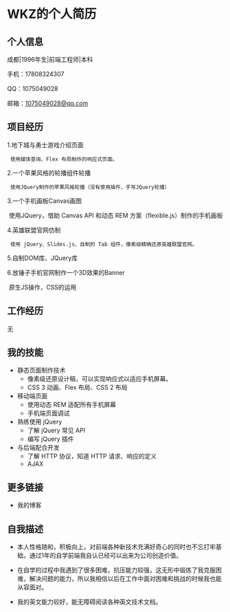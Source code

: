 # WKZ的个人简历

## 个人信息

成都|1996年生|前端工程师|本科

手机：17808324307

QQ：1075049028

邮箱：1075049028@qq.com

## 项目经历

1.地下城与勇士游戏介绍页面

	​ 使用媒体查询、Flex 布局制作的响应式页面。

2.一个苹果风格的轮播组件轮播

 	​ 使用JQuery制作的苹果风格轮播（没有使用插件，手写JQuery轮播）

3.一个手机画板Canvas画图

  ​ 使用JQuery，借助 Canvas API 和动态 REM 方案（flexible.js）制作的手机画板

4.英雄联盟官网仿制

	​ 使用 jQuery、Slides.js、自制的 Tab 组件，像素级精确还原英雄联盟官网。

5.自制DOM库、JQuery库

6.放锤子手机官网制作一个3D效果的Banner

  ​ 原生JS操作，CSS的运用

## 工作经历

无

## 我的技能

- 静态页面制作技术
  - 像素级还原设计稿，可以实现响应式以适应手机屏幕。
  - CSS 3 动画、Flex 布局、CSS 2 布局
- 移动端页面
  - 使用动态 REM 适配所有手机屏幕
  - 手机端页面调试
- 熟练使用 jQuery
  - 了解 jQuery 常见 API
  - 编写 jQuery 插件
- 与后端配合开发
  - 了解 HTTP 协议，知道 HTTP 请求、响应的定义
  - AJAX

## 更多链接

- 我的博客

## 自我描述

- 本人性格随和，积极向上，对前端各种新技术充满好奇心的同时也不忘打牢基础，通过1年的自学前端我自认已经可以出来为公司创造价值。

- 在自学的过程中我遇到了很多困难，抗压能力较强，这无形中锻炼了我克服困难，解决问题的能力，所以我相信以后在工作中面对困难和挑战的时候我也能从容面对。
- 我的英文能力较好，能无障碍阅读各种英文技术文档。


